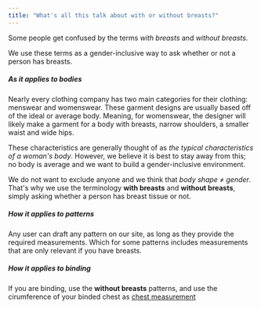 ```yaml
---
title: "What's all this talk about with or without breasts?"
---
```


Some people get confused by the terms *with breasts* and *without breasts*.

We use these terms as a gender-inclusive way to ask whether or not a person has breasts.

##### As it applies to bodies

Nearly every clothing company has two main categories for their clothing: menswear and womenswear.
These garment designs are usually based off of the ideal or average body.
Meaning, for womenswear, the designer will likely make a garment for a body with breasts,
narrow shoulders, a smaller waist and wide hips.

These characteristics are generally thought of as *the typical characteristics of a woman's body*.
However, we believe it is best to stay away from this;
no body is average and we want to build a gender-inclusive environment.

We do not want to exclude anyone and we think that *body shape ≠ gender*.
That's why we use the terminology **with breasts** and **without breasts**,
simply asking whether a person has breast tissue or not.

##### How it applies to patterns

Any user can draft any pattern on our site, as long as they provide the
required measurements. Which for some patterns includes measurements
that are only relevant if you have breasts.

##### How it applies to binding

If you are binding, use the **without breasts** patterns, and use the cirumference
of your binded chest as [chest measurement](/docs/measurements/chest/)
